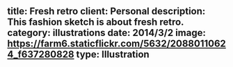 title: Fresh retro
client: Personal
description: This fashion sketch is about fresh retro.
category: illustrations
date: 2014/3/2
image: https://farm6.staticflickr.com/5632/20880110624_f637280828
type: Illustration
---
